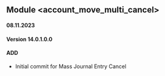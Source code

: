 ## Module <account_move_multi_cancel>

#### 08.11.2023
#### Version 14.0.1.0.0
#### ADD
- Initial commit for Mass Journal Entry Cancel
